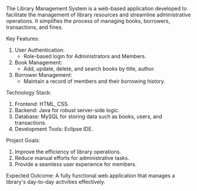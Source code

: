 The Library Management System is a web-based application developed to facilitate the management of library resources and streamline administrative operations. It simplifies the process of managing books, borrowers, transactions, and fines.

Key Features:
1. User Authentication:
    * Role-based login for Administrators and Members.
2. Book Management:
    * Add, update, delete, and search books by title, author.
3. Borrower Management:
    * Maintain a record of members and their borrowing history.
  
Technology Stack:
1. Frontend: HTML, CSS.
2. Backend: Java for robust server-side logic.
3. Database: MySQL for storing data such as books, users, and transactions.
4. Development Tools: Eclipse IDE.

Project Goals:
1. Improve the efficiency of library operations.
2. Reduce manual efforts for administrative tasks.
3. Provide a seamless user experience for members.

Expected Outcome: A fully functional web application that manages a library's day-to-day activities effectively.
